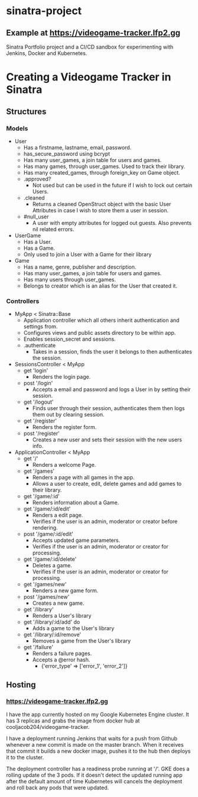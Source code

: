 # sinatra-project
## Example at https://videogame-tracker.lfp2.gg
Sinatra Portfolio project and a CI/CD sandbox for experimenting with Jenkins, Docker and Kubernetes.

# Creating a Videogame Tracker in Sinatra
## Structures
### Models
 * User
   * Has a firstname, lastname, email, password.
   * has_secure_password using bcrypt
   * Has many user_games, a join table for users and games.
   * Has many games, through user_games. Used to track their library.
   * Has many created_games, through foreign_key on Game object.
   * .approved?
     * Not used but can be used in the future if I wish to lock out certain Users.
   * .cleaned
     * Returns a cleaned OpenStruct object with the basic User Attributes in case I wish to store them a user in session.
   * #null_user
     * A user with empty attributes for logged out guests. Also prevents nil related errors.
 * UserGame
   * Has a User.
   * Has a Game.
   * Only used to join a User with a Game for their library
 * Game
   * Has a name, genre, publisher and description.
   * Has many user_games, a join table for users and games.
   * Has many users through user_games.
   * Belongs to creator which is an alias for the User that created it.

### Controllers
 * MyApp < Sinatra::Base
   * Application controller which all others inherit authentication and settings from.
   * Configures views and public assets directory to be within app.
   * Enables session_secret and sessions.
   * .authenticate
     * Takes in a session, finds the user it belongs to then authenticates the session.
 * SessionsController < MyApp
   * get 'login'
     * Renders the login page.
   * post '/login'
     * Accepts a email and password and logs a User in by setting their session.
   * get '/logout'
     * Finds user through their session, authenticates them then logs them out by clearing session.
   * get '/register'
     * Renders the register form.
   * post '/register'
     * Creates a new user and sets their session with the new users info.
 * ApplicationController < MyApp
   * get '/'
     * Renders a welcome Page.
   * get '/games'
     * Renders a page with all games in the app.
     * Allows a user to create, edit, delete games and add games to their library.
   * get '/game/:id'
     * Renders information about a Game.
   * get '/game/:id/edit'
     * Renders a edit page.
     * Verifies if the user is an admin, moderator or creator before rendering.
   * post '/game/:id/edit'
     * Accepts updated game parameters.
     * Verifies if the user is an admin, moderator or creator for processing.
   * get '/game/:id/delete'
     * Deletes a game. 
     * Verifies if the user is an admin, moderator or creator for processing.
   * get '/games/new'
     * Renders a new game form.
   * post '/games/new'
     * Creates a new game.
   * get '/library'
     * Renders a User's library
   * get '/library/:id/add' do
     * Adds a game to the User's library
   * get '/library/:id/remove'
     * Removes a game from the User's library
   * get '/failure'
     * Renders a failure pages. 
     * Accepts a @error hash.
       * {'error_type' => ['error_1', 'error_2']}

## Hosting
### https://videogame-tracker.lfp2.gg
I have the app currently hosted on my Google Kubernetes Engine cluster. It has 3 replicas and grabs the image from docker hub at cooljacob204/videogame-tracker.

I have a deployment running Jenkins that waits for a push from Github whenever a new commit is made on the master branch. When it receives that commit it builds a new docker image, pushes it to the hub then deploys it to the cluster.

The deployment controller has a readiness probe running at '/'. GKE does a rolling update of the 3 pods. If it doesn't detect the updated running app after the default amount of time Kubernetes will cancels the deployment and roll back any pods that were updated.